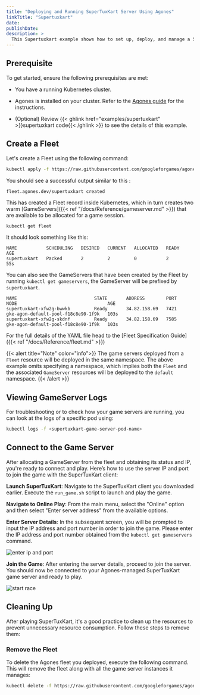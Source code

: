 ```yaml
---
title: "Deploying and Running SuperTuxKart Server Using Agones"
linkTitle: "Supertuxkart"
date:
publishDate:
description: >
  This Supertuxkart example shows how to set up, deploy, and manage a Supertuxkart game server on a Kubernetes cluster using Agones. It highlights an approach to integrate with existing dedicated game servers.
---
```


## Prerequisite

To get started, ensure the following prerequisites are met:

  - You have a running Kubernetes cluster.

  - Agones is installed on your cluster. Refer to the [Agones guide](https://agones.dev/site/docs/installation/install-agones/) for the instructions.

  - (Optional) Review {{< ghlink href="examples/supertuxkart" >}}supertuxkart code{{< /ghlink >}} to see the details of this example.

## Create a Fleet

Let's create a Fleet using the following command:

```bash
kubectl apply -f https://raw.githubusercontent.com/googleforgames/agones/{{< release-branch >}}/examples/supertuxkart/fleet.yaml
```

You should see a successful output similar to this :

```
fleet.agones.dev/supertuxkart created
```

This has created a Fleet record inside Kubernetes, which in turn creates two warm [GameServers]({{< ref "/docs/Reference/gameserver.md" >}})
that are available to be allocated for a game session.

```bash
kubectl get fleet
```
It should look something like this:

```
NAME           SCHEDULING   DESIRED   CURRENT   ALLOCATED   READY   AGE
supertuxkart   Packed       2         2         0           2       55s
```

You can also see the GameServers that have been created by the Fleet by running `kubectl get gameservers`,
the GameServer will be prefixed by `supertuxkart`.

```
NAME                             STATE       ADDRESS        PORT   NODE                                  AGE
supertuxkart-xfw2g-bwwkb         Ready       34.82.158.69   7421   gke-agon-default-pool-f18c8e90-1f9k   103s
supertuxkart-xfw2g-skdnf         Ready       34.82.158.69   7585   gke-agon-default-pool-f18c8e90-1f9k   103s
```

For the full details of the YAML file head to the [Fleet Specification Guide]({{< ref "/docs/Reference/fleet.md" >}})

{{< alert title="Note" color="info">}} The game servers deployed from a `Fleet` resource will be deployed in the same namespace. The above example omits specifying a namespace, which implies both the `Fleet` and the associated `GameServer` resources will be deployed to the `default` namespace. {{< /alert >}}

## Viewing GameServer Logs

For troubleshooting or to check how your game servers are running, you can look at the logs of a specific pod using:

```bash
kubectl logs -f <supertuxkart-game-server-pod-name>
```

## Connect to the Game Server

After allocating a GameServer from the fleet and obtaining its status and IP, you're ready to connect and play. Here’s how to use the server IP and port to join the game with the SuperTuxKart client:

**Launch SuperTuxKart**: Navigate to the SuperTuxKart client you downloaded earlier. Execute the `run_game.sh` script to launch and play the game.

**Navigate to Online Play**: From the main menu, select the "Online" option and then select "Enter server address" from the available options.

**Enter Server Details**: In the subsequent screen, you will be prompted to input the IP address and port number in order to join the game. Please enter the IP address and port number obtained from the `kubectl get gameservers` command.

![enter ip and port](../../../images/supertuxkart-enter-ip-port.png)

**Join the Game**: After entering the server details, proceed to join the server. You should now be connected to your Agones-managed SuperTuxKart game server and ready to play.

![start race](../../../images/supertuxkart-start-race.png)

## Cleaning Up

After playing SuperTuxKart, it's a good practice to clean up the resources to prevent unnecessary resource consumption. Follow these steps to remove them:

### Remove the Fleet

To delete the Agones fleet you deployed, execute the following command. This will remove the fleet along with all the game server instances it manages:

```bash
kubectl delete -f https://raw.githubusercontent.com/googleforgames/agones/{{< release-branch >}}/examples/supertuxkart/fleet.yaml
```
